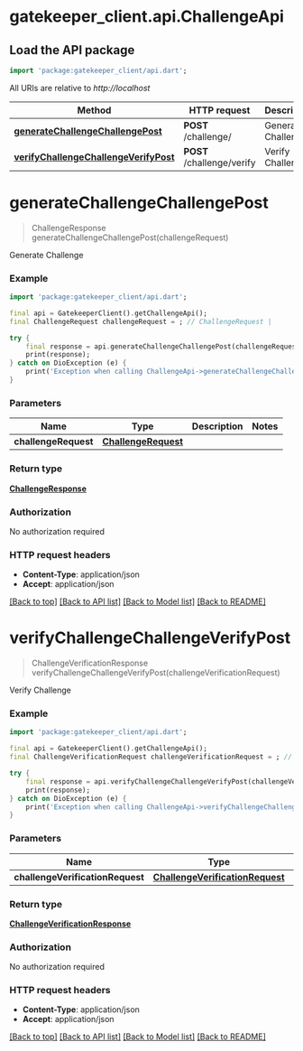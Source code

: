 # gatekeeper_client.api.ChallengeApi

## Load the API package
```dart
import 'package:gatekeeper_client/api.dart';
```

All URIs are relative to *http://localhost*

Method | HTTP request | Description
------------- | ------------- | -------------
[**generateChallengeChallengePost**](ChallengeApi.md#generatechallengechallengepost) | **POST** /challenge/ | Generate Challenge
[**verifyChallengeChallengeVerifyPost**](ChallengeApi.md#verifychallengechallengeverifypost) | **POST** /challenge/verify | Verify Challenge


# **generateChallengeChallengePost**
> ChallengeResponse generateChallengeChallengePost(challengeRequest)

Generate Challenge

### Example
```dart
import 'package:gatekeeper_client/api.dart';

final api = GatekeeperClient().getChallengeApi();
final ChallengeRequest challengeRequest = ; // ChallengeRequest | 

try {
    final response = api.generateChallengeChallengePost(challengeRequest);
    print(response);
} catch on DioException (e) {
    print('Exception when calling ChallengeApi->generateChallengeChallengePost: $e\n');
}
```

### Parameters

Name | Type | Description  | Notes
------------- | ------------- | ------------- | -------------
 **challengeRequest** | [**ChallengeRequest**](ChallengeRequest.md)|  | 

### Return type

[**ChallengeResponse**](ChallengeResponse.md)

### Authorization

No authorization required

### HTTP request headers

 - **Content-Type**: application/json
 - **Accept**: application/json

[[Back to top]](#) [[Back to API list]](../README.md#documentation-for-api-endpoints) [[Back to Model list]](../README.md#documentation-for-models) [[Back to README]](../README.md)

# **verifyChallengeChallengeVerifyPost**
> ChallengeVerificationResponse verifyChallengeChallengeVerifyPost(challengeVerificationRequest)

Verify Challenge

### Example
```dart
import 'package:gatekeeper_client/api.dart';

final api = GatekeeperClient().getChallengeApi();
final ChallengeVerificationRequest challengeVerificationRequest = ; // ChallengeVerificationRequest | 

try {
    final response = api.verifyChallengeChallengeVerifyPost(challengeVerificationRequest);
    print(response);
} catch on DioException (e) {
    print('Exception when calling ChallengeApi->verifyChallengeChallengeVerifyPost: $e\n');
}
```

### Parameters

Name | Type | Description  | Notes
------------- | ------------- | ------------- | -------------
 **challengeVerificationRequest** | [**ChallengeVerificationRequest**](ChallengeVerificationRequest.md)|  | 

### Return type

[**ChallengeVerificationResponse**](ChallengeVerificationResponse.md)

### Authorization

No authorization required

### HTTP request headers

 - **Content-Type**: application/json
 - **Accept**: application/json

[[Back to top]](#) [[Back to API list]](../README.md#documentation-for-api-endpoints) [[Back to Model list]](../README.md#documentation-for-models) [[Back to README]](../README.md)

